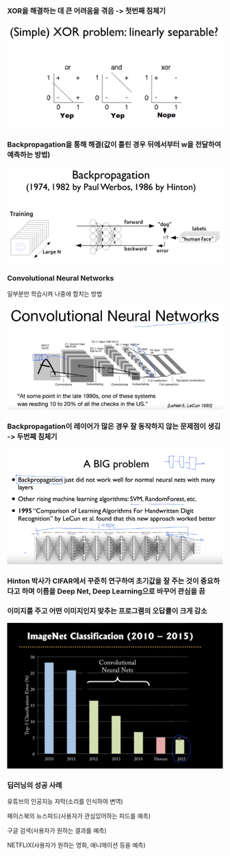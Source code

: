 ### XOR을 해결하는 데 큰 어려움을 겪음 -> 첫번째 침체기

![](img\lec08-1.PNG)



### Backpropagation을 통해 해결(값이 틀린 경우 뒤에서부터 w을 전달하여 예측하는 방법)

![](img\lec08-2.PNG)



### Convolutional Neural Networks

일부분만 학습시켜 나중에 합치는 방법

![](img\lec08-3.PNG)



### Backpropagation이 레이어가 많은 경우 잘 동작하지 않는 문제점이 생김 -> 두번째 침체기

![](img\lec08-4.PNG)



### Hinton 박사가 CIFAR에서 꾸준히 연구하여 초기값을 잘 주는 것이 중요하다고 하며 이름을 Deep Net, Deep Learning으로 바꾸어 관심을 끔



### 이미지를 주고 어떤 이미지인지 맞추는 프로그램의 오답률이 크게 감소

![](img\lec08-5.PNG)





### 딥러닝의 성공 사례

유튜브의 인공지능 자막(소리를 인식하여 변역)

페이스북의 뉴스피드(사용자가 관심있어하는 피드를 예측)

구글 검색(사용자가 원하는 결과를 예측)

NETFLIX(사용자가 원하는 영화, 애니매이션 등을 예측)

